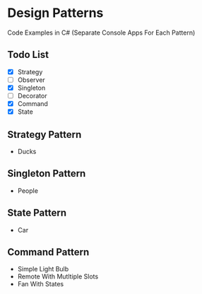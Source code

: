 # Design Patterns
Code Examples in C# (Separate Console Apps For Each Pattern)

## Todo List

- [x] Strategy 
- [ ] Observer
- [x] Singleton
- [ ] Decorator
- [x] Command
- [x] State 

## Strategy Pattern
* Ducks

## Singleton Pattern
* People

## State Pattern
* Car

## Command Pattern
* Simple Light Bulb
* Remote With Mutltiple Slots
* Fan With States
